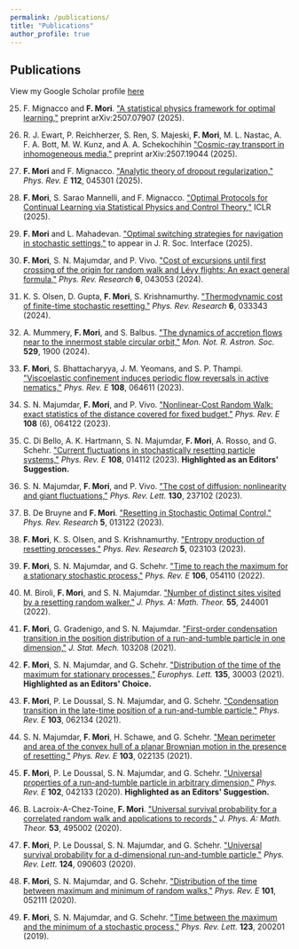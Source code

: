 ```yaml
---
permalink: /publications/
title: "Publications"
author_profile: true
---
```


## Publications

View my Google Scholar profile [here](https://scholar.google.com/citations?user=3PbdntYAAAAJ&hl=en)

25. F. Mignacco and **F. Mori**. ["A statistical physics framework for optimal learning,"](https://arxiv.org/abs/2507.07907) preprint arXiv:2507.07907 (2025).

24. R. J. Ewart, P. Reichherzer, S. Ren, S. Majeski, **F. Mori**, M. L. Nastac, A. F. A. Bott, M. W. Kunz, and A. A. Schekochihin ["Cosmic-ray transport in inhomogeneous media,"](https://arxiv.org/abs/2507.19044) preprint arXiv:2507.19044 (2025).

23. **F. Mori** and F. Mignacco. ["Analytic theory of dropout regularization,"](https://arxiv.org/html/2505.07792v1) *Phys. Rev. E*  **112**, 045301 (2025).

22. **F. Mori**, S. Sarao Mannelli, and F. Mignacco. ["Optimal Protocols for Continual Learning via Statistical Physics and Control Theory,"](https://arxiv.org/abs/2409.18061) ICLR (2025).

21. **F. Mori** and L. Mahadevan. ["Optimal switching strategies for navigation in stochastic settings,"](https://arxiv.org/abs/2311.18813) to appear in J. R. Soc. Interface (2025).

20. **F. Mori**, S. N. Majumdar, and P. Vivo. ["Cost of excursions until first crossing of the origin for random walk and Lévy flights: An exact general formula,"](https://journals.aps.org/prresearch/abstract/10.1103/PhysRevResearch.6.043053) *Phys. Rev. Research* **6**, 043053 (2024).

19. K. S. Olsen, D. Gupta, **F. Mori**, S. Krishnamurthy. ["Thermodynamic cost of finite-time stochastic resetting,"](https://journals.aps.org/prresearch/abstract/10.1103/PhysRevResearch.6.033343) *Phys. Rev. Research* **6**, 033343 (2024).

18. A. Mummery, **F. Mori**, and S. Balbus. ["The dynamics of accretion flows near to the innermost stable circular orbit,"](https://academic.oup.com/mnras/article/529/2/1900/7624681) *Mon. Not. R. Astron. Soc.* **529**, 1900 (2024).

17. **F. Mori**, S. Bhattacharyya, J. M. Yeomans, and S. P. Thampi. ["Viscoelastic confinement induces periodic flow reversals in active nematics,"](https://journals.aps.org/pre/abstract/10.1103/PhysRevE.108.064611) *Phys. Rev. E* **108**, 064611 (2023).

16. S. N. Majumdar, **F. Mori**, and P. Vivo. ["Nonlinear-Cost Random Walk: exact statistics of the distance covered for fixed budget,"](https://journals.aps.org/pre/abstract/10.1103/PhysRevE.108.064122) *Phys. Rev. E* **108** (6), 064122 (2023).

15. C. Di Bello, A. K. Hartmann, S. N. Majumdar, **F. Mori**, A. Rosso, and G. Schehr. ["Current fluctuations in stochastically resetting particle systems,"](https://journals.aps.org/pre/abstract/10.1103/PhysRevE.108.014112) *Phys. Rev. E* **108**, 014112 (2023). **Highlighted as an Editors' Suggestion.**

14. S. N. Majumdar, **F. Mori**, and P. Vivo. ["The cost of diffusion: nonlinearity and giant fluctuations,"](https://journals.aps.org/prl/abstract/10.1103/PhysRevLett.130.237102) *Phys. Rev. Lett.* **130**, 237102 (2023).

13. B. De Bruyne and **F. Mori**. ["Resetting in Stochastic Optimal Control,"](https://journals.aps.org/prresearch/abstract/10.1103/PhysRevResearch.5.013122) *Phys. Rev. Research* **5**, 013122 (2023).

12. **F. Mori**, K. S. Olsen, and S. Krishnamurthy. ["Entropy production of resetting processes,"](https://journals.aps.org/prresearch/abstract/10.1103/PhysRevResearch.5.023103) *Phys. Rev. Research* **5**, 023103 (2023).

11. **F. Mori**, S. N. Majumdar, and G. Schehr. ["Time to reach the maximum for a stationary stochastic process,"](https://journals.aps.org/pre/abstract/10.1103/PhysRevE.106.054110) *Phys. Rev. E* **106**, 054110 (2022).

10. M. Biroli, **F. Mori**, and S. N. Majumdar. ["Number of distinct sites visited by a resetting random walker,"](https://iopscience.iop.org/article/10.1088/1751-8121/ac6b69) *J. Phys. A: Math. Theor.* **55**, 244001 (2022).

9. **F. Mori**, G. Gradenigo, and S. N. Majumdar. ["First-order condensation transition in the position distribution of a run-and-tumble particle in one dimension,"](https://iopscience.iop.org/article/10.1088/1742-5468/ac2899) *J. Stat. Mech.* 103208 (2021).

8. **F. Mori**, S. N. Majumdar, and G. Schehr. ["Distribution of the time of the maximum for stationary processes,"](https://iopscience.iop.org/article/10.1209/0295-5075/ac19ee/pdf) *Europhys. Lett.* **135**, 30003 (2021). **Highlighted as an Editors' Choice.**

7. **F. Mori**, P. Le Doussal, S. N. Majumdar, and G. Schehr. ["Condensation transition in the late-time position of a run-and-tumble particle,"](https://journals.aps.org/pre/abstract/10.1103/PhysRevE.103.062134) *Phys. Rev. E* **103**, 062134 (2021).

6. S. N. Majumdar, **F. Mori**, H. Schawe, and G. Schehr. ["Mean perimeter and area of the convex hull of a planar Brownian motion in the presence of resetting,"](https://journals.aps.org/pre/abstract/10.1103/PhysRevE.103.022135) *Phys. Rev. E* **103**, 022135 (2021).

5. **F. Mori**, P. Le Doussal, S. N. Majumdar, and G. Schehr. ["Universal properties of a run-and-tumble particle in arbitrary dimension,"](https://journals.aps.org/pre/abstract/10.1103/PhysRevE.102.042133) *Phys. Rev. E* **102**, 042133 (2020). **Highlighted as an Editors' Suggestion.**

4. B. Lacroix-A-Chez-Toine, **F. Mori**. ["Universal survival probability for a correlated random walk and applications to records,"](https://iopscience.iop.org/article/10.1088/1751-8121/abc129/meta) *J. Phys. A: Math. Theor.* **53**, 495002 (2020).

3. **F. Mori**, P. Le Doussal, S. N. Majumdar, and G. Schehr. ["Universal survival probability for a d-dimensional run-and-tumble particle,"](https://journals.aps.org/prl/abstract/10.1103/PhysRevLett.124.090603) *Phys. Rev. Lett.* **124**, 090603 (2020).

2. **F. Mori**, S. N. Majumdar, and G. Schehr. ["Distribution of the time between maximum and minimum of random walks,"](https://journals.aps.org/pre/abstract/10.1103/PhysRevE.101.052111) *Phys. Rev. E* **101**, 052111 (2020).

1. **F. Mori**, S. N. Majumdar, and G. Schehr. ["Time between the maximum and the minimum of a stochastic process,"](https://journals.aps.org/prl/abstract/10.1103/PhysRevLett.123.200201) *Phys. Rev. Lett.* **123**, 200201 (2019).
